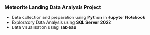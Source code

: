 ### Meteorite Landing Data Analysis Project

- Data collection and preparation using **Python** in **Jupyter Notebook**
- Exploratory Data Analysis using **SQL Server 2022**
- Data visualisation using **Tableau**

